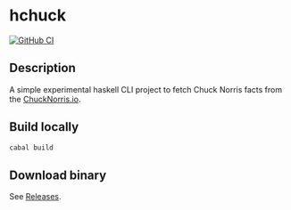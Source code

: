 # hchuck

[![GitHub CI](https://github.com/aeldar/hchuck/workflows/CI/badge.svg)](https://github.com/aeldar/hchuck/actions)

## Description

A simple experimental haskell CLI project to fetch Chuck Norris facts from the [ChuckNorris.io](https://api.chucknorris.io/).

## Build locally

```bash
cabal build
```

## Download binary

See [Releases](./releases).
